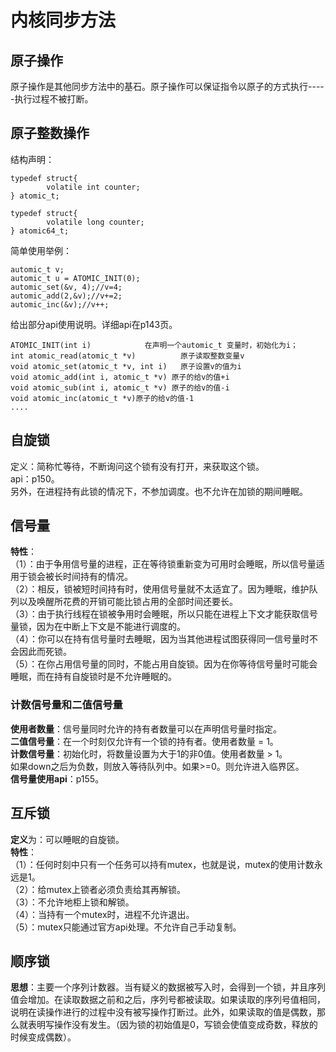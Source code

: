 # 内核同步方法  
## 原子操作  
原子操作是其他同步方法中的基石。原子操作可以保证指令以原子的方式执行-----执行过程不被打断。  
## 原子整数操作  
结构声明：
```
typedef struct{
        volatile int counter;
} atomic_t;

typedef struct{
        volatile long counter;
} atomic64_t;
```
简单使用举例：
```
automic_t v;
automic_t u = ATOMIC_INIT(0);
automic_set(&v, 4);//v=4;
automic_add(2,&v);//v+=2;
automic_inc(&v);//v++;
```
给出部分api使用说明。详细api在p143页。
```
ATOMIC_INIT(int i)            在声明一个automic_t 变量时，初始化为i；
int atomic_read(atomic_t *v)          原子读取整数变量v
void atomic_set(atomic_t *v, int i)   原子设置v的值为i
void atomic_add(int i, atomic_t *v) 原子的给v的值+i
void atomic_sub(int i, atomic_t *v) 原子的给v的值-i
void atomic_inc(atomic_t *v)原子的给v的值-1
....
```
## 自旋锁  
定义：简称忙等待，不断询问这个锁有没有打开，来获取这个锁。  
api：p150。  
另外，在进程持有此锁的情况下，不参加调度。也不允许在加锁的期间睡眠。  
## 信号量  
**特性**：  
（1）：由于争用信号量的进程，正在等待锁重新变为可用时会睡眠，所以信号量适用于锁会被长时间持有的情况。    
（2）：相反，锁被短时间持有时，使用信号量就不太适宜了。因为睡眠，维护队列以及唤醒所花费的开销可能比锁占用的全部时间还要长。  
（3）：由于执行线程在锁被争用时会睡眠，所以只能在进程上下文才能获取信号量锁，因为在中断上下文是不能进行调度的。  
（4）：你可以在持有信号量时去睡眠，因为当其他进程试图获得同一信号量时不会因此而死锁。  
（5）：在你占用信号量的同时，不能占用自旋锁。因为在你等待信号量时可能会睡眠，而在持有自旋锁时是不允许睡眠的。  
### 计数信号量和二值信号量  
**使用者数量**：信号量同时允许的持有者数量可以在声明信号量时指定。  
**二值信号量**：在一个时刻仅允许有一个锁的持有者。使用者数量 = 1。  
**计数信号量**：初始化时，将数量设置为大于1的非0值。使用者数量 > 1。  
如果down之后为负数，则放入等待队列中。如果>=0。则允许进入临界区。  
**信号量使用api**：p155。  
## 互斥锁  
**定义**为：可以睡眠的自旋锁。  
**特性**：  
（1）：任何时刻中只有一个任务可以持有mutex，也就是说，mutex的使用计数永远是1。  
（2）：给mutex上锁者必须负责给其再解锁。  
（3）：不允许地柜上锁和解锁。  
（4）：当持有一个mutex时，进程不允许退出。  
（5）：mutex只能通过官方api处理。不允许自己手动复制。    
## 顺序锁  
**思想**：主要一个序列计数器。当有疑义的数据被写入时，会得到一个锁，并且序列值会增加。在读取数据之前和之后，序列号都被读取。如果读取的序列号值相同，说明在读操作进行的过程中没有被写操作打断过。此外，如果读取的值是偶数，那么就表明写操作没有发生。（因为锁的初始值是0，写锁会使值变成奇数，释放的时候变成偶数）。   




